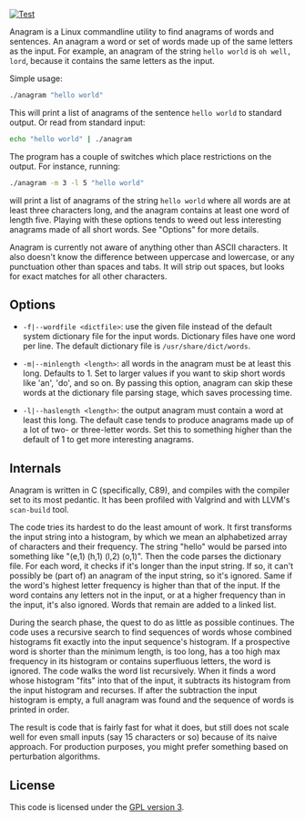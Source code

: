 [![Test](https://github.com/aklomp/anagram/actions/workflows/test.yml/badge.svg)](https://github.com/aklomp/anagram/actions/workflows/test.yml)

Anagram is a Linux commandline utility to find anagrams of words and sentences.
An anagram a word or set of words made up of the same letters as the input. For
example, an anagram of the string `hello world` is `oh well, lord`, because it
contains the same letters as the input.

Simple usage:

```sh
./anagram "hello world"
```

This will print a list of anagrams of the sentence `hello world` to standard
output. Or read from standard input:

```sh
echo "hello world" | ./anagram
```

The program has a couple of switches which place restrictions on the output.
For instance, running:

```sh
./anagram -m 3 -l 5 "hello world"
```

will print a list of anagrams of the string `hello world` where all words are
at least three characters long, and the anagram contains at least one word of
length five. Playing with these options tends to weed out less interesting
anagrams made of all short words. See "Options" for more details.

Anagram is currently not aware of anything other than ASCII characters. It also
doesn't know the difference between uppercase and lowercase, or any punctuation
other than spaces and tabs. It will strip out spaces, but looks for exact
matches for all other characters.

## Options

- `-f|--wordfile <dictfile>`: use the given file instead of the default system
  dictionary file for the input words. Dictionary files have one word per line.
  The default dictionary file is `/usr/share/dict/words`.

- `-m|--minlength <length>`: all words in the anagram must be at least this
  long. Defaults to 1. Set to larger values if you want to skip short words
  like 'an', 'do', and so on. By passing this option, anagram can skip these
  words at the dictionary file parsing stage, which saves processing time.

- `-l|--haslength <length>`: the output anagram must contain a word at least
  this long. The default case tends to produce anagrams made up of a lot of
  two- or three-letter words. Set this to something higher than the default of
  1 to get more interesting anagrams. 

## Internals

Anagram is written in C (specifically, C89), and compiles with the compiler set
to its most pedantic. It has been profiled with Valgrind and with LLVM's
`scan-build` tool.

The code tries its hardest to do the least amount of work. It first transforms
the input string into a histogram, by which we mean an alphabetized array of
characters and their frequency. The string "hello" would be parsed into
something like "(e,1) (h,1) (l,2) (o,1)". Then the code parses the dictionary
file. For each word, it checks if it's longer than the input string. If so, it
can't possibly be (part of) an anagram of the input string, so it's ignored.
Same if the word's highest letter frequency is higher than that of the input.
If the word contains any letters not in the input, or at a higher frequency
than in the input, it's also ignored. Words that remain are added to a linked
list.

During the search phase, the quest to do as little as possible continues. The
code uses a recursive search to find sequences of words whose combined
histograms fit exactly into the input sequence's histogram. If a prospective
word is shorter than the minimum length, is too long, has a too high max
frequency in its histogram or contains superfluous letters, the word is
ignored. The code walks the word list recursively. When it finds a word whose
histogram "fits" into that of the input, it subtracts its histogram from the
input histogram and recurses. If after the subtraction the input histogram is
empty, a full anagram was found and the sequence of words is printed in order.

The result is code that is fairly fast for what it does, but still does not
scale well for even small inputs (say 15 characters or so) because of its naive
approach. For production purposes, you might prefer something based on
perturbation algorithms.

## License

This code is licensed under the
[GPL version 3](https://www.gnu.org/licenses/gpl-3.0.html).
